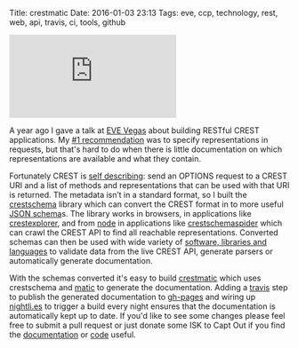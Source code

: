 Title: crestmatic
Date: 2016-01-03 23:13
Tags: eve, ccp, technology, rest, web, api, travis, ci, tools, github

<div class="flex-video widescreen"><iframe src="http://www.youtube.com/embed/QMQOjUjrZIo" frameborder="0" allowfullscreen=""></iframe></div>

A year ago I gave a talk at [EVE Vegas](http://vegas.eveonline.com/)
about building RESTful CREST applications. My [#1
recommendation](https://youtu.be/QMQOjUjrZIo?t=697) was to specify
representations in requests, but that's hard to do when there is
little documentation on which representations are available and what
they contain.

Fortunately CREST is [self
describing](https://www.youtube.com/watch?v=QMQOjUjrZIo&t=1369): send
an OPTIONS request to a CREST URI and a list of methods and
representations that can be used with that URI is returned. The
metadata isn’t in a standard format, so I built the
[crestschema](https://github.com/jimpurbrick/crestschema) library
which can convert the CREST format in to more useful [JSON
schema](http://json-schema.org/latest/json-schema-core.html)s. The
library works in browsers, in applications like
[crestexplorer](https://github.com/jimpurbrick/crestexplorerjs), and
from [node](https://nodejs.org/) in applications like
[crestschemaspider](https://github.com/jimpurbrick/crestschema/blob/master/crestschemaspider.js)
which can crawl the CREST API to find all reachable
representations. Converted schemas can then be used with wide variety
of [software, libraries and
languages](http://json-schema.org/implementations.html) to validate
data from the live CREST API, generate parsers or automatically
generate documentation.

With the schemas converted it's easy to build
[crestmatic](https://github.com/jimpurbrick/crestmatic) which uses
crestschema and [matic](https://github.com/mattyod/matic) to generate
the documentation. Adding a [travis](https://travis-ci.org/) step to
publish the generated documentation to
[gh-pages](http://jimpurbrick.com/crestmatic/) and wiring up
[nightli.es](https://nightli.es/) to trigger a build every night
ensures that the documentation is automatically kept up to date. If
you'd like to see some changes please feel free to submit a pull
request or just donate some ISK to Capt Out if you find the
[documentation](http://jimpurbrick.com/crestmatic/) or
[code](https://github.com/jimpurbrick/crestmatic) useful.
